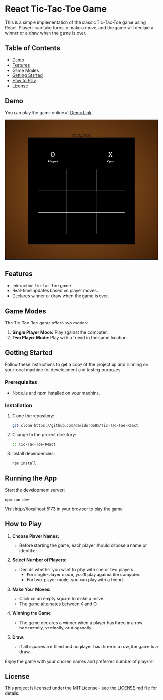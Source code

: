 # React Tic-Tac-Toe Game

This is a simple implementation of the classic Tic-Tac-Toe game using React. Players can take turns to make a move, and the game will declare a winner or a draw when the game is over.

## Table of Contents

- [Demo](#demo)
- [Features](#features)
- [Game Modes](#game-modes)
- [Getting Started](#getting-started)
- [How to Play](#how-to-play)
- [License](#license)

## Demo

You can play the game online at [Demo Link](https://davidordo85.github.io/Tic-Tac-Toe-React/).

![Game Screenshot](public/tic-tac-toe%20screenshot.JPG)

## Features

- Interactive Tic-Tac-Toe game.
- Real-time updates based on player moves.
- Declares winner or draw when the game is over.

## Game Modes

The Tic-Tac-Toe game offers two modes:

1. **Single Player Mode:** Play against the computer.
2. **Two Player Mode:** Play with a friend in the same location.

## Getting Started

Follow these instructions to get a copy of the project up and running on your local machine for development and testing purposes.

### Prerequisites

- Node.js and npm installed on your machine.

### Installation

1. Clone the repository:

   ```bash
   git clone https://github.com/davidordo85/Tic-Tac-Toe-React
   ```

2. Change to the project directory:

   ```bash
   cd Tic-Tac-Toe-React
   ```

3. Install dependencies:

   ```bash
   npm install
   ```

## Running the App

Start the development server:

```bash
npm run dev
```

Visit http://localhost:5173 in your browser to play the game

## How to Play

1. **Choose Player Names:**

   - Before starting the game, each player should choose a name or identifier.

2. **Select Number of Players:**

   - Decide whether you want to play with one or two players.
     - For single-player mode, you'll play against the computer.
     - For two-player mode, you can play with a friend.

3. **Make Your Moves:**

   - Click on an empty square to make a move.
   - The game alternates between X and O.

4. **Winning the Game:**

   - The game declares a winner when a player has three in a row horizontally, vertically, or diagonally.

5. **Draw:**
   - If all squares are filled and no player has three in a row, the game is a draw.

Enjoy the game with your chosen names and preferred number of players!

## License

This project is licensed under the MIT License - see the [LICENSE.md](License.md) file for details.
